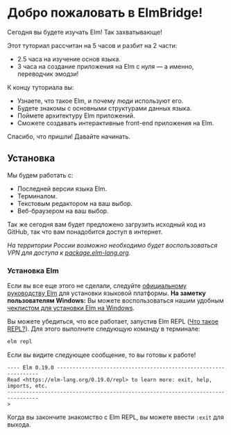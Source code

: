 # Добро пожаловать в ElmBridge!

Сегодня вы будете изучать Elm! Так захватывающе!

Этот туториал рассчитан на 5 часов и разбит на 2 части:
 - 2.5 часа на изучение основ языка.
 - 3 часа на создание приложения на Elm с нуля — а именно, переводчик эмодзи!

К концу туториала вы:

- Узнаете, что такое Elm, и почему люди используют его.
- Будете знакомы с основными структурами данных языка.
- Поймете архитектуру Elm приложений.
- Сможете создавать интерактивные front-end приложения на Elm.

Спасибо, что пришли! Давайте начинать.

## Установка

Мы будем работать с:

- Последней версии языка Elm.
- Терминалом.
- Текстовым редактором на ваш выбор.
- Веб-браузером на ваш выбор.

Так же сегодня вам будет предложено загрузить исходный код из GitHub, 
так что вам понадобится доступ в интернет.

_На территории России возможно необходимо будет воспользоваться VPN 
для доступа к [package.elm-lang.org](https://package.elm-lang.org)._

### Установка Elm

Если вы все еще этого не сделали, следуйте [официальному руководству Elm](https://guide.elm-lang.org/get_started.html) для установки языковой платформы.
**На заметку пользователям Windows:** 
Вы можете воспользоваться нашим удобным [чеклистом для установки Elm на Windows](Special_Installation_Notes.md).

Вы можете убедиться, что все работает, запустив Elm REPL ([Что такое REPL?](https://en.wikipedia.org/wiki/Read%E2%80%93eval%E2%80%93print_loop)).
Для этого выполните следующую команду в терминале:

```sh
elm repl
```

Если вы видите следующее сообщение, то вы готовы к работе!

```
---- Elm 0.19.0 ----------------------------------------------------------------
Read <https://elm-lang.org/0.19.0/repl> to learn more: exit, help, imports, etc.
--------------------------------------------------------------------------------
>
```

Когда вы закончите знакомство с Elm REPL, вы можете ввести `:exit` для выхода.
